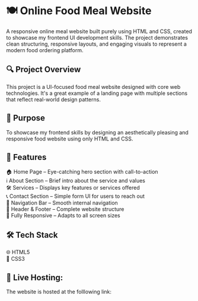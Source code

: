 <h1>🍽️ Online Food Meal Website</h1>
A responsive online meal website built purely using HTML and CSS, created to showcase my frontend UI development skills. The project demonstrates clean structuring, responsive layouts, and engaging visuals to represent a modern food ordering platform.


<h2>🔍 Project Overview</h2>
This project is a UI-focused food meal website designed with core web technologies. It's a great example of a landing page with multiple sections that reflect real-world design patterns.


<h2>🎯 Purpose</h2>
To showcase my frontend skills by designing an aesthetically pleasing and responsive food website using only HTML and CSS.


<h2>🧩 Features</h2>
🏠 Home Page – Eye-catching hero section with call-to-action<br>
ℹ️ About Section – Brief intro about the service and values<br>
🛠️ Services – Displays key features or services offered<br>
📞 Contact Section – Simple form UI for users to reach out<br>
🔗 Navigation Bar – Smooth internal navigation<br>
📄 Header & Footer – Complete website structure<br>
📱 Fully Responsive – Adapts to all screen sizes<br>


<h2>🛠️ Tech Stack</h2>
🌐 HTML5 <br>
🎨 CSS3


<h2>📸 Live Hosting:</h2>
The website is hosted at the folllowing link:

